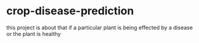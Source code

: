 # crop-disease-prediction
this project is about that if a particular plant is being effected by a disease or the plant is healthy 
